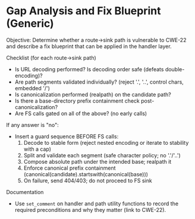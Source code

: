 # Gap Analysis and Fix Blueprint (Generic)

Objective: Determine whether a route→sink path is vulnerable to CWE-22 and describe a fix blueprint that can be applied in the handler layer.

Checklist (for each route→sink path)
- Is URL decoding performed? Is decoding order safe (defeats double-encoding)?
- Are path segments validated individually? (reject '.', '..', control chars, embedded '/')
- Is canonicalization performed (realpath) on the candidate path?
- Is there a base-directory prefix containment check post-canonicalization?
- Are FS calls gated on all of the above? (no early calls)

If any answer is "no":
- Insert a guard sequence BEFORE FS calls:
  1) Decode to stable form (reject nested encoding or iterate to stability with a cap)
  2) Split and validate each segment (safe character policy; no '.'/'..')
  3) Compose absolute path under the intended base; realpath it
  4) Enforce canonical prefix containment (canonical(candidate).startswith(canonical(base)))
  5) On failure, send 404/403; do not proceed to FS sink

Documentation
- Use `set_comment` on handler and path utility functions to record the required preconditions and why they matter (link to CWE-22).

